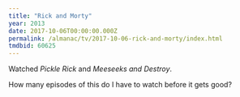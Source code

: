 ```yaml
---
title: "Rick and Morty"
year: 2013
date: 2017-10-06T00:00:00.000Z
permalink: /almanac/tv/2017-10-06-rick-and-morty/index.html
tmdbid: 60625
---
```


Watched _Pickle Rick_ and _Meeseeks and Destroy_.

How many episodes of this do I have to watch before it gets good?